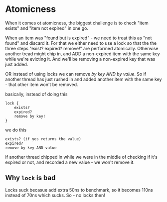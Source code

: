 # Atomicness

When it comes ot atomicness, the biggest challenge is to check "item exists" and "item not expired" in one go.

When an item was "found but is expired" - we need to treat this as "not found" and discard it. For that we either need to use a lock
so that the the three steps "exist? expired? remove!" are performed atomically. Otherwise another tread might chip in,
and ADD a non-expired item with the same key while we're evicting it. And we'll be removing a non-expired key that was just added.

OR instead of using locks we can remove _by key AND by value_. So if another thread has just rushed in 
and added another item with the same key - that other item won't be removed.

basically, instead of doing this

```
lock {
	exists?
	expired?
	remove by key!
}
```

we do this

```
exists? (if yes returns the value)
expired?
remove by key AND value
```

If another thread chipped in while we were in the middle of checking if it's expired or not, and recorded a new value - we won't remove it.

## Why `lock` is bad

Locks suck becasue add extra 50ns to benchmark, so it becomes 110ns instead of 70ns which sucks. So - no locks then!
